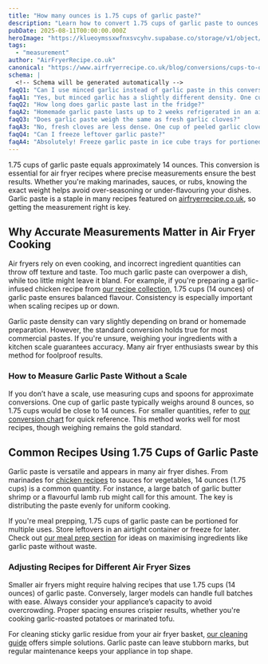 ```yaml
---
title: "How many ounces is 1.75 cups of garlic paste?"
description: "Learn how to convert 1.75 cups of garlic paste to ounces for precise air fryer cooking. Get accurate measurements for perfect recipes every time!"
pubDate: 2025-08-11T00:00:00.000Z
heroImage: "https://klueoymssxwfnxsvcyhv.supabase.co/storage/v1/object/public/Shmucket/how-many-ounces-is-1-75-cups-of-garlic-paste.webp"
tags:
  - "measurement"
author: "AirFryerRecipe.co.uk"
canonical: "https://www.airfryerrecipe.co.uk/blog/conversions/cups-to-ounces/how-many-ounces-is-1-75-cups-of-garlic-paste"
schema: |
  <!-- Schema will be generated automatically -->
faqQ1: "Can I use minced garlic instead of garlic paste in this conversion?"
faqA1: "Yes, but minced garlic has a slightly different density. One cup of minced garlic weighs about 7 ounces, so 1.75 cups would be roughly 12.25 ounces. Adjust recipes accordingly for the best flavour balance."
faqQ2: "How long does garlic paste last in the fridge?"
faqA2: "Homemade garlic paste lasts up to 2 weeks refrigerated in an airtight container. Store-bought versions often include preservatives and can last a month or more. Always check for off smells or discolouration before use."
faqQ3: "Does garlic paste weigh the same as fresh garlic cloves?"
faqA3: "No, fresh cloves are less dense. One cup of peeled garlic cloves weighs around 4.5 ounces, significantly lighter than garlic paste. Use our conversion chart for precise swaps between forms."
faqQ4: "Can I freeze leftover garlic paste?"
faqA4: "Absolutely! Freeze garlic paste in ice cube trays for portioned use. Thaw cubes as needed—they’re perfect for quick marinades or sauces. Frozen paste retains flavour for up to 6 months."
---
```

<p>1.75 cups of garlic paste equals approximately 14 ounces. This conversion is essential for air fryer recipes where precise measurements ensure the best results. Whether you're making marinades, sauces, or rubs, knowing the exact weight helps avoid over-seasoning or under-flavouring your dishes. Garlic paste is a staple in many recipes featured on <a href=https://www.airfryerrecipe.co.uk>airfryerrecipe.co.uk</a>, so getting the measurement right is key.</p>  

<h2>Why Accurate Measurements Matter in Air Fryer Cooking</h2>  
<p>Air fryers rely on even cooking, and incorrect ingredient quantities can throw off texture and taste. Too much garlic paste can overpower a dish, while too little might leave it bland. For example, if you're preparing a garlic-infused chicken recipe from <a href=https://www.airfryerrecipe.co.uk/recipes>our recipe collection</a>, 1.75 cups (14 ounces) of garlic paste ensures balanced flavour. Consistency is especially important when scaling recipes up or down.</p>  

<p>Garlic paste density can vary slightly depending on brand or homemade preparation. However, the standard conversion holds true for most commercial pastes. If you're unsure, weighing your ingredients with a kitchen scale guarantees accuracy. Many air fryer enthusiasts swear by this method for foolproof results.</p>  

<h3>How to Measure Garlic Paste Without a Scale</h3>  
<p>If you don’t have a scale, use measuring cups and spoons for approximate conversions. One cup of garlic paste typically weighs around 8 ounces, so 1.75 cups would be close to 14 ounces. For smaller quantities, refer to <a href=https://www.airfryerrecipe.co.uk/air-fryer-conversion-chart>our conversion chart</a> for quick reference. This method works well for most recipes, though weighing remains the gold standard.</p>  

<h2>Common Recipes Using 1.75 Cups of Garlic Paste</h2>  
<p>Garlic paste is versatile and appears in many air fryer dishes. From marinades for <a href=https://www.airfryerrecipe.co.uk/recipe-category/chicken>chicken recipes</a> to sauces for vegetables, 14 ounces (1.75 cups) is a common quantity. For instance, a large batch of garlic butter shrimp or a flavourful lamb rub might call for this amount. The key is distributing the paste evenly for uniform cooking.</p>  

<p>If you're meal prepping, 1.75 cups of garlic paste can be portioned for multiple uses. Store leftovers in an airtight container or freeze for later. Check out <a href=https://www.airfryerrecipe.co.uk/recipe-category/meal-prep>our meal prep section</a> for ideas on maximising ingredients like garlic paste without waste.</p>  

<h3>Adjusting Recipes for Different Air Fryer Sizes</h3>  
<p>Smaller air fryers might require halving recipes that use 1.75 cups (14 ounces) of garlic paste. Conversely, larger models can handle full batches with ease. Always consider your appliance’s capacity to avoid overcrowding. Proper spacing ensures crispier results, whether you're cooking garlic-roasted potatoes or marinated tofu.</p>  

<p>For cleaning sticky garlic residue from your air fryer basket, <a href=https://www.airfryerrecipe.co.uk/air-fryer-cleaner>our cleaning guide</a> offers simple solutions. Garlic paste can leave stubborn marks, but regular maintenance keeps your appliance in top shape.</p>

